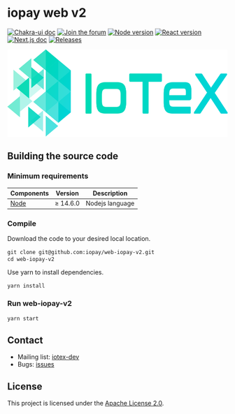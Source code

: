 # iopay web v2


[![Chakra-ui doc](https://img.shields.io/badge/ChakraUI-GithubDoc-blue)](https://github.com/chakra-ui/chakra-ui)
[![Join the forum](https://img.shields.io/badge/Discuss-IoTeX%20Community-blue)](https://community.iotex.io/c/research-development/protocol)
[![Node version](https://img.shields.io/badge/react-17.0.2-blue.svg)](https://github.com/facebook/react)
[![React version](https://img.shields.io/badge/node-14.6.0-blue.svg)](https://github.com/nodejs/node)
[![Next.js doc](https://img.shields.io/badge/next.js-GithubDoc-blue.svg)](https://github.com/vercel/next.js)
[![Releases](https://img.shields.io/github/release/iopay/web-iopay-v2/all.svg?style=flat-square)](https://github.com/iopay/web-iopay-v2/releases)


<a href="https://iotex.io/"><img src="public/images/IoTeX.png" height="200px"/></a>


## Building the source code

### Minimum requirements

| Components | Version | Description |
|----------|-------------|-------------|
| [Node](https://nodejs.org/) | &ge; 14.6.0 | Nodejs language |


### Compile

Download the code to your desired local location.
```
git clone git@github.com:iopay/web-iopay-v2.git
cd web-iopay-v2
```

Use yarn to install dependencies. 
```
yarn install
```

### Run web-iopay-v2

```
yarn start
```


## Contact

- Mailing list: [iotex-dev](iotex-dev@iotex.io)
- Bugs: [issues](https://github.com/iopay/web-iopay-v2/issues)


## License
This project is licensed under the [Apache License 2.0](LICENSE).
